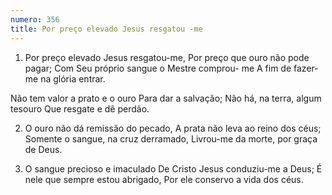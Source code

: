 ```yaml
---
numero: 356
title: Por preço elevado Jesus resgatou -me
---
```

1. Por preço elevado Jesus resgatou-me,
Por preço que ouro não pode pagar;
Com Seu próprio sangue o Mestre comprou- me
A fim de fazer-me na glória entrar.

Não tem valor a prato e o ouro
Para dar a salvação;
Não há, na terra, algum tesouro
Que resgate e dê perdão.

2. O ouro não dá remissão do pecado,
A prata não leva ao reino dos céus;
Somente o sangue, na cruz derramado,
Livrou-me da morte, por graça de Deus.

3. O sangue precioso e imaculado
De Cristo Jesus conduziu-me a Deus;
É nele que sempre estou abrigado,
Por ele conservo a vida dos céus.
